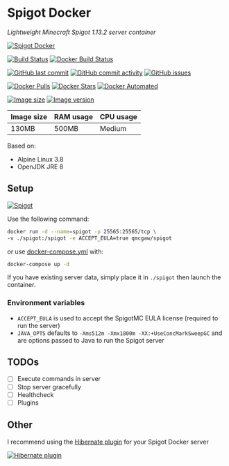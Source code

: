 # Spigot Docker

*Lightweight Minecraft Spigot 1.13.2 server container*

[![Spigot Docker](https://github.com/qdm12/spigot-docker/raw/master/readme/title.png)](https://hub.docker.com/r/qmcgaw/spigot)

[![Build Status](https://travis-ci.org/qdm12/spigot-docker.svg?branch=master)](https://travis-ci.org/qdm12/spigot-docker)
[![Docker Build Status](https://img.shields.io/docker/build/qmcgaw/spigot.svg)](https://hub.docker.com/r/qmcgaw/spigot)

[![GitHub last commit](https://img.shields.io/github/last-commit/qdm12/spigot-docker.svg)](https://github.com/qdm12/spigot-docker/issues)
[![GitHub commit activity](https://img.shields.io/github/commit-activity/y/qdm12/spigot-docker.svg)](https://github.com/qdm12/spigot-docker/issues)
[![GitHub issues](https://img.shields.io/github/issues/qdm12/spigot-docker.svg)](https://github.com/qdm12/spigot-docker/issues)

[![Docker Pulls](https://img.shields.io/docker/pulls/qmcgaw/spigot.svg)](https://hub.docker.com/r/qmcgaw/spigot)
[![Docker Stars](https://img.shields.io/docker/stars/qmcgaw/spigot.svg)](https://hub.docker.com/r/qmcgaw/spigot)
[![Docker Automated](https://img.shields.io/docker/automated/qmcgaw/spigot.svg)](https://hub.docker.com/r/qmcgaw/spigot)

[![Image size](https://images.microbadger.com/badges/image/qmcgaw/spigot.svg)](https://microbadger.com/images/qmcgaw/spigot)
[![Image version](https://images.microbadger.com/badges/version/qmcgaw/spigot.svg)](https://microbadger.com/images/qmcgaw/spigot)

| Image size | RAM usage | CPU usage |
| --- | --- | --- |
| 130MB | 500MB | Medium |

Based on:

- Alpine Linux 3.8
- OpenJDK JRE 8

## Setup

[![Spigot](https://github.com/qdm12/spigot-docker/raw/master/readme/spigot.png)](https://www.spigotmc.org)

Use the following command:

```bash
docker run -d --name=spigot -p 25565:25565/tcp \
-v ./spigot:/spigot -e ACCEPT_EULA=true qmcgaw/spigot
```


or use [docker-compose.yml](https://github.com/qdm12/spigot-docker/blob/master/docker-compose.yml) with:


```bash
docker-compose up -d
```

If you have existing server data, simply place it in `./spigot` then launch the container.

### Environment variables

- `ACCEPT_EULA` is used to accept the SpigotMC EULA license (required to run the server)
- `JAVA_OPTS` defaults to `-Xms512m -Xmx1800m -XX:+UseConcMarkSweepGC` and are options passed to Java to run the Spigot server

## TODOs

- [ ] Execute commands in server
- [ ] Stop server gracefully
- [ ] Healthcheck
- [ ] Plugins

## Other

I recommend using the [Hibernate plugin](https://www.spigotmc.org/resources/hibernate.4441/) for your Spigot Docker server

[![Hibernate plugin](https://github.com/qdm12/spigot-docker/raw/master/readme/hibernate.png)](https://www.spigotmc.org/resources/hibernate.4441/)
